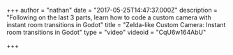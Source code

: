 +++
author = "nathan"
date = "2017-05-25T14:47:37.000Z"
description = "Following on the last 3 parts, learn how to code a custom camera with instant room transitions in Godot"
title = "Zelda-like Custom Camera: Instant room transitions in Godot"
type = "video"
videoid = "CqU6w164AbU"

+++

